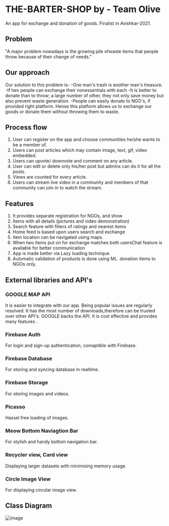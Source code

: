 # THE-BARTER-SHOP by - Team Olive
An app for exchange and donation of goods.
Finalist in Avishkar-2021.

## Problem
"A major problem nowadays is the growing pile ofwaste items that people throw because of their
change of needs."

## Our approach
Our solution to this problem is-
-One man's trash is another man's treasure.
-If two people can exchange their nonessentials with each
-It is better to donate than to throw; a large number of
other, they not only save money but also prevent waste
generation.
-People can easily donate to NGO's, if provided right
platform.
Hense this platform allows us to exchange our goods or donate them without throwing them to waste.

## Process flow
1. User can register on the app and choose communities he/she wants to be a member of.
2. Users can post articles which may contain image, text, gif, video embedded.
3. Users can upvote/ downvote and comment on any article.
4. User can edit or delete only his/her post but admins can do it for all the posts.
5. Views are counted for every article.
6. Users can stream live video in a community and members of that community can join in to watch the stream.

## Features
1. It provides separate registration for NGOs, and show
2. Items with all details (pictures and video demonstration)
3. Search feature with filters of ratings and nearest items
4. Home feed is based upon users search and exchange
5. Item location can be navigated using maps.
6. When two items put on for exchange matches both usersChat feature is available for better communication
7. App is made better via Lazy loading technique.
8. Automatic validation of products is done using ML.
   donation items to NGOs only.

## External libraries and API's
### GOOGLE MAP API
It is easier to integrate with our app.
Being popular issues are regularly resolved.
It has the most number of downloads,therefore can be trusted over other API's.
GOOGLE backs the API.
It is cost effective and provides many features .

### Firebase Auth
For login and sign-up authentication, comaptible with Firebase.
### Firebase Database
For storing and syncing database in realtime.
### Firebase Storage
For storing images and videos.
### Picasso
Hassel free loading of images.
### Meow Bottom Naviagtion Bar
For stylish and handy bottom navigation bar.
### Recycler view, Card view
Displaying larger datasets with minimising memory usage.
### Circle Image View
For displaying circular image view.

## Class Diagram
![image](https://user-images.githubusercontent.com/81455514/175766129-bb465a2a-7c9d-48b9-9357-ccb27daf6aac.png)

